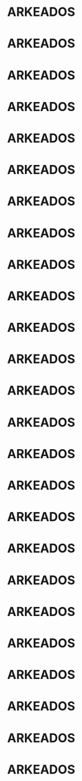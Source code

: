 # ARKEADOS
# ARKEADOS
# ARKEADOS
# ARKEADOS
# ARKEADOS
# ARKEADOS
# ARKEADOS
# ARKEADOS
# ARKEADOS
# ARKEADOS
# ARKEADOS
# ARKEADOS
# ARKEADOS
# ARKEADOS
# ARKEADOS
# ARKEADOS
# ARKEADOS
# ARKEADOS
# ARKEADOS
# ARKEADOS
# ARKEADOS
# ARKEADOS
# ARKEADOS
# ARKEADOS
# ARKEADOS

